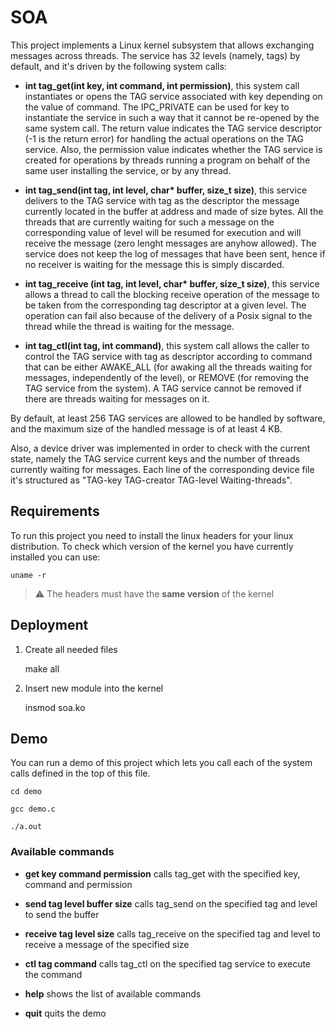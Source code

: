 # SOA
This project implements a Linux kernel subsystem
that allows exchanging messages across threads.
The service has 32 levels (namely, tags) by default,
and it's driven by the following system calls:

* <b>int tag_get(int key, int command, int permission)</b>,
  this system call instantiates or opens the TAG service
  associated with key depending on the value of command.
  The IPC_PRIVATE can be used for key to instantiate the service
  in such a way that it cannot be re-opened by the same system call.
  The return value indicates the TAG service descriptor (-1 is the return error)
  for handling the actual operations on the TAG service.
  Also, the permission value indicates whether the TAG service is created
  for operations by threads running a program on behalf of the same user
  installing the service, or by any thread.
  
* <b>int tag_send(int tag, int level, char* buffer, size_t size)</b>,
  this service delivers to the TAG service with tag as the descriptor the message
  currently located in the buffer at address and made of size bytes.
  All the threads that are currently waiting for such a message on the
  corresponding value of level will be resumed for execution and will receive
  the message (zero lenght messages are anyhow allowed).
  The service does not keep the log of messages that have been sent,
  hence if no receiver is waiting for the message this is simply discarded.
  
* <b>int tag_receive (int tag, int level, char* buffer, size_t size)</b>,
  this service allows a thread to call the blocking receive operation of the message
  to be taken from the corresponding tag descriptor at a given level.
  The operation can fail also because of the delivery of a Posix signal to
  the thread while the thread is waiting for the message.
  
* <b>int tag_ctl(int tag, int command)</b>, this system call allows the caller to
  control the TAG service with tag as descriptor according to command that can be
  either AWAKE_ALL (for awaking all the threads waiting for messages, independently of the level),
  or REMOVE (for removing the TAG service from the system).
  A TAG service cannot be removed if there are threads waiting for messages on it. 

By default, at least 256 TAG services are allowed to be handled by software, and
the maximum size of the handled message is of at least 4 KB.

Also, a device driver was implemented in order to check with the current state, namely the TAG service
current keys and the number of threads currently waiting for messages.
Each line of the corresponding device file it's structured as
"TAG-key TAG-creator TAG-level Waiting-threads".

## Requirements

To run this project you need to install the linux headers for your linux distribution. To check which version
of the kernel you have currently installed you can use:

    uname -r

> :warning: The headers must have the **same version** of the kernel

## Deployment
1. Create all needed files
  

    make all

2. Insert new module into the kernel


    insmod soa.ko

## Demo
You can run a demo of this project which lets you call each of the 
system calls defined in the top of this file.

    cd demo
    
    gcc demo.c

    ./a.out

### Available commands

  * **get key command permission** calls tag_get with the specified key, command and permission
  
  * **send tag level buffer size** calls tag_send on the specified tag and level to send the buffer

  * **receive tag level size** calls tag_receive on the specified tag and level to receive a message of the specified size

  * **ctl tag command** calls tag_ctl on the specified tag service to execute the command

  * **help** shows the list of available commands

  * **quit** quits the demo